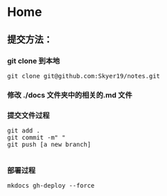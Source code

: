 # Home

## 提交方法：

### git clone 到本地
<pre>
git clone git@github.com:Skyer19/notes.git
</pre>

### 修改 ./docs 文件夹中的相关的.md 文件

### 提交文件过程
<pre>
git add .
git commit -m" "
git push [a new branch]

</pre>

### 部署过程
<pre>
mkdocs gh-deploy --force
</pre>



